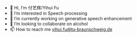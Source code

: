 - 👋 Hi, I’m 付艺辉/Yihui Fu
- 👀 I’m interested in Speech processing
- 🌱 I’m currently working on generative speech enhancement
- 💞️ I’m looking to collaborate on alcohol
- 📫 How to reach me yihui.fu@tu-braunschweig.de

<!---
felixfuyihui/felixfuyihui is a ✨ special ✨ repository because its `README.md` (this file) appears on your GitHub profile.
You can click the Preview link to take a look at your changes.
--->
